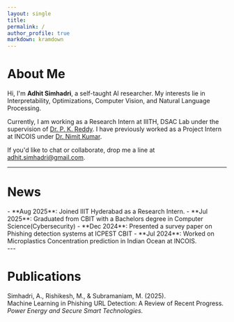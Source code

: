 ```yaml
---
layout: single
title: 
permalink: /
author_profile: true
markdown: kramdown
---
```


#  About Me
Hi, I'm **Adhit Simhadri**, a self-taught AI researcher. My interests lie in Interpretability, Optimizations, Computer Vision, and Natural Language Processing.  

Currently, I am working as a Research Intern at IIITH, DSAC Lab under the supervision of [Dr. P. K. Reddy](https://faculty.iiit.ac.in/~pkreddy/). I have previously worked as a Project Intern at INCOIS under [Dr. Nimit Kumar](https://linktr.ee/nim.it).

If you'd like to chat or collaborate, drop me a line at [adhit.simhadri@gmail.com](mailto:adhit.simhadri@gmail.com).

---

# News
<div class="news-scroll" markdown = "1">
- **Aug 2025**: Joined IIIT Hyderabad as a Research Intern. 
- **Jul 2025**: Graduated from CBIT with a Bachelors degree in Computer Science(Cybersecurity)
- **Dec 2024**: Presented a survey paper on Phishing detection systems at ICPEST CBIT
- **Jul 2024**: Worked on Microplastics Concentration prediction in Indian Ocean at INCOIS.  
</div>
---

# Publications
<span class="my-name">Simhadri, A.</span>, Rishikesh, M., & Subramaniam, M. (2025).  
  Machine Learning in Phishing URL Detection: A Review of Recent Progress. *Power Energy and Secure Smart Technologies.*
